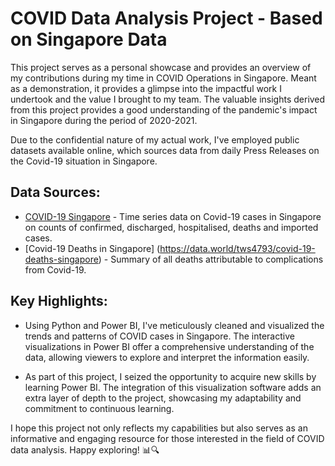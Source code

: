 # COVID Data Analysis Project - Based on Singapore Data

This project serves as a personal showcase and provides an overview of my contributions during my time in COVID Operations in Singapore. Meant as a demonstration, it provides a glimpse into the impactful work I undertook and the value I brought to my team. The valuable insights derived from this project provides a good understanding of the pandemic's impact in Singapore during the period of 2020-2021. 

Due to the confidential nature of my actual work, I've employed public datasets available online, which sources data from daily Press Releases on the Covid-19 situation in Singapore.

## Data Sources:
- [COVID-19 Singapore](https://data.world/hxchua/covid-19-singapore) - Time series data on Covid-19 cases in Singapore on counts of confirmed, discharged, hospitalised, deaths and imported cases.
- [Covid-19 Deaths in Singapore] (https://data.world/tws4793/covid-19-deaths-singapore) - Summary of all deaths attributable to complications from Covid-19.

## Key Highlights:

- Using Python and Power BI, I've meticulously cleaned and visualized the trends and patterns of COVID cases in Singapore. The interactive visualizations in Power BI offer a comprehensive understanding of the data, allowing viewers to explore and interpret the information easily.

- As part of this project, I seized the opportunity to acquire new skills by learning Power BI. The integration of this visualization software adds an extra layer of depth to the project, showcasing my adaptability and commitment to continuous learning.

I hope this project not only reflects my capabilities but also serves as an informative and engaging resource for those interested in the field of COVID data analysis. Happy exploring! 📊🔍
